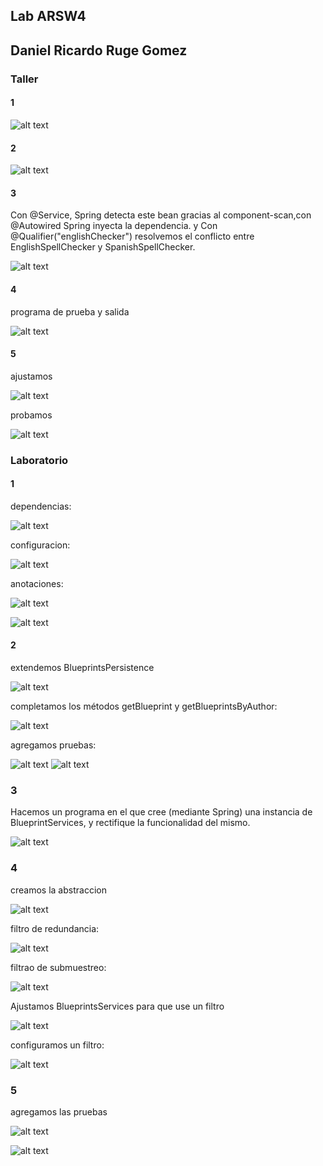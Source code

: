 ## Lab ARSW4

## Daniel Ricardo Ruge Gomez
### Taller

#### 1

 ![alt text](image.png)

#### 2 

![alt text](image-1.png)

#### 3

Con @Service, Spring detecta este bean gracias al component-scan,con @Autowired Spring inyecta la dependencia.
y Con @Qualifier("englishChecker") resolvemos el conflicto entre EnglishSpellChecker y SpanishSpellChecker.

![alt text](image-6.png)

#### 4 

programa de prueba y salida 

![alt text](image-3.png)

#### 5

ajustamos 

![alt text](image-4.png)

probamos

![alt text](image-5.png)

### Laboratorio

#### 1

dependencias:

![alt text](image-2.png)

configuracion:

![alt text](image-14.png)

anotaciones:

![alt text](image-8.png)

![alt text](image-9.png)


#### 2

extendemos BlueprintsPersistence

![alt text](image-10.png)

completamos los métodos getBlueprint y getBlueprintsByAuthor:

![alt text](image-13.png)

agregamos pruebas:

![alt text](image-12.png)
![alt text](image-11.png)

### 3 

Hacemos un programa en el que cree (mediante Spring) una instancia de BlueprintServices, y rectifique la funcionalidad del mismo.

![alt text](image-15.png)

### 4

creamos la abstraccion

![alt text](image-16.png)

filtro de redundancia:

![alt text](image-17.png)

filtrao de submuestreo:

![alt text](image-18.png)

Ajustamos BlueprintsServices para que use un filtro

![alt text](image-19.png)

configuramos un filtro:

![alt text](image-20.png)

### 5 

agregamos las pruebas

![alt text](image-21.png)

![alt text](image-22.png)

